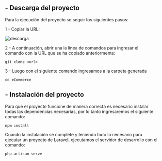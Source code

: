
## - Descarga del proyecto

Para la ejecución del proyecto se seguir los siguientes pasos: 

1 - Copiar la URL:

![descarga](https://user-images.githubusercontent.com/58127103/188290983-285b5dd1-72da-429f-b1e7-60a260ec5d3f.png)

2 - A continuación, abrir una la línea de comandos para ingresar el comando con la URL que se ha copiado anteriormente:
```
git clone <url> 
```

3 - Luego con el siguiente comando ingresamos a la carpeta generada
```
cd eCommerce
```
## - Instalación del proyecto

Para que el proyecto funcione de manera correcta es necesario instalar todas las dependencias necesarias, por lo tanto ingresaremos el siguiente comando:
```
npm install
```
Cuando la instalación se complete y teniendo todo lo necesario para ejecutar un proyecto de Laravel, ejecutamos el servidor de desarrollo con el comando:
```
php artisan serve
```

